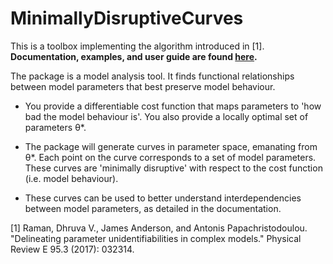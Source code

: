 # MinimallyDisruptiveCurves

This is a toolbox implementing the algorithm introduced in [1]. **Documentation, examples, and user guide are found [here](https://dhruva2.github.io/MinimallyDisruptiveCurves.docs/).**

The package is a model analysis tool. It finds functional relationships between model parameters that best preserve model behaviour.

- You provide a differentiable cost function that maps parameters to 'how bad the model behaviour is'. You also provide a locally optimal set of parameters θ*.

- The package will generate curves in parameter space, emanating from θ*. Each point on the curve corresponds to a set of model parameters. These curves are 'minimally disruptive' with respect to the cost function (i.e. model behaviour).

- These curves can be used to better understand interdependencies between model parameters, as detailed in the documentation.














[1] Raman, Dhruva V., James Anderson, and Antonis Papachristodoulou. "Delineating parameter unidentifiabilities in complex models." Physical Review E 95.3 (2017): 032314.
